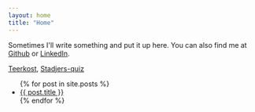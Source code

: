 ```yaml
---
layout: home
title: "Home"
---
```

Sometimes I'll write something and put it up here. You can also find me at [Github](https://github.com/Ffyud) or [LinkedIn](https://www.linkedin.com/in/ddyff/).

 [Teerkost](https://teerkost.nl), 
 [Stadjers-quiz](https://stadjers-quiz.nl)

<ul>
      {% for post in site.posts %}
      <li>
            <a href="{{ post.url }}">{{ post.title }}</a>
      </li>
      {% endfor %}
</ul>
